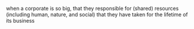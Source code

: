 when a corporate is so big, that they responsible for (shared) resources (including human, nature, and social) that they have taken for the lifetime of its business
